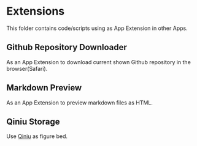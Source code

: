 # Extensions

This folder contains code/scripts using as App  Extension in other Apps.

## Github Repository Downloader

As an App Extension to download current shown Github repository in the browser(Safari).

## Markdown Preview

As an App Extension to preview markdown files as HTML.

## Qiniu Storage

Use [Qiniu](http://qiniu.com) as figure bed.

